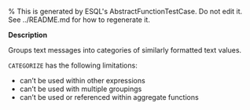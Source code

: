 % This is generated by ESQL's AbstractFunctionTestCase. Do not edit it. See ../README.md for how to regenerate it.

**Description**

Groups text messages into categories of similarly formatted text values.

`CATEGORIZE` has the following limitations:

* can’t be used within other expressions
* can’t be used with multiple groupings
* can’t be used or referenced within aggregate functions

